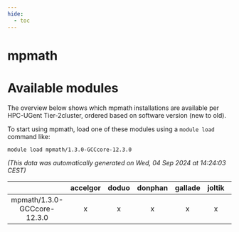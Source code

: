```yaml
---
hide:
  - toc
---
```


mpmath
======

# Available modules


The overview below shows which mpmath installations are available per HPC-UGent Tier-2cluster, ordered based on software version (new to old).

To start using mpmath, load one of these modules using a `module load` command like:

```shell
module load mpmath/1.3.0-GCCcore-12.3.0
```

*(This data was automatically generated on Wed, 04 Sep 2024 at 14:24:03 CEST)*  

| |accelgor|doduo|donphan|gallade|joltik|shinx|skitty|
| :---: | :---: | :---: | :---: | :---: | :---: | :---: | :---: |
|mpmath/1.3.0-GCCcore-12.3.0|x|x|x|x|x|x|x|
